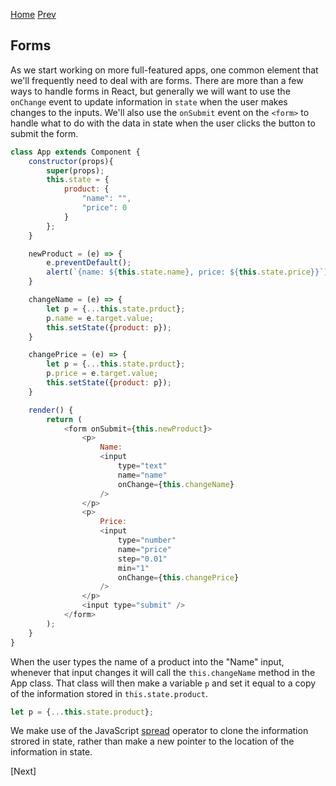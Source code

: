 [Home](https://github.com/wgoode3/react-notes/blob/master/README.md)
[Prev](https://github.com/wgoode3/react-notes/blob/master/child-components-and-props.md)

## Forms

As we start working on more full-featured apps, one common element that we'll frequently need to deal with are forms. There are more than a few ways to handle forms in React, but generally we will want to use the ```onChange``` event to update information in ```state``` when the user makes changes to the inputs. We'll also use the ```onSubmit``` event on the ```<form>``` to handle what to do with the data in state when the user clicks the button to submit the form.

```javascript
class App extends Component {
    constructor(props){
        super(props);
        this.state = {
            product: {
                "name": "",
                "price": 0
            }
        };
    }

    newProduct = (e) => {
        e.preventDefault();
        alert(`{name: ${this.state.name}, price: ${this.state.price}}`);
    }

    changeName = (e) => {
        let p = {...this.state.prduct};
        p.name = e.target.value;
        this.setState({product: p});
    }

    changePrice = (e) => {
        let p = {...this.state.prduct};
        p.price = e.target.value;
        this.setState({product: p});
    }

    render() {
        return (
            <form onSubmit={this.newProduct}>
                <p>
                    Name:
                    <input 
                        type="text" 
                        name="name" 
                        onChange={this.changeName} 
                    />
                </p>
                <p>
                    Price:
                    <input
                        type="number"
                        name="price"
                        step="0.01"
                        min="1"
                        onChange={this.changePrice}
                    />
                </p>
                <input type="submit" />
            </form>
        );
    }
}
```

When the user types the name of a product into the "Name" input, whenever that input changes it will call the ```this.changeName``` method in the App class. That class will then make a variable ```p``` and set it equal to a copy of the information stored in ```this.state.product```. 

```javascript
let p = {...this.state.product};
```

We make use of the JavaScript [spread](https://developer.mozilla.org/en-US/docs/Web/JavaScript/Reference/Operators/Spread_syntax) operator to clone the information strored in state, rather than make a new pointer to the location of the information in state. 



\[Next\]